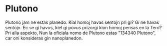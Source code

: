 # Plutono

Plutono jam ne estas planedo. Kial homoj havas sentojn pri gi? Gi ne havas
sentojn. Ec se gi havus, kiel gi povus prizorgi kion homoj pensas en la Tero?
Pri alia aspekto, Nun la oficiala nomo de Plutono estas "134340 Plutono", car
oni konsideras gin nanoplanedon.
